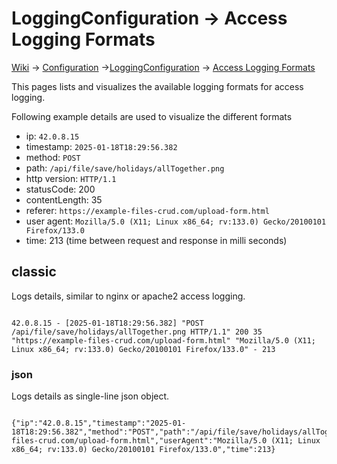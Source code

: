 # LoggingConfiguration &rarr; Access Logging Formats

[Wiki](../wiki) &rarr; [Configuration](../wiki/Configuration) &rarr;[LoggingConfiguration](../wiki/Configuration:-Logging) &rarr; [Access Logging Formats](../wiki/Configuration:-Access-Logging-Formats)

This pages lists and visualizes the available logging formats for access logging.

Following example details are used to visualize the different formats
* ip: `42.0.8.15`
* timestamp: `2025-01-18T18:29:56.382`
* method: `POST`
* path: `/api/file/save/holidays/allTogether.png`
* http version: `HTTP/1.1`
* statusCode: 200
* contentLength: 35
* referer: `https://example-files-crud.com/upload-form.html`
* user agent: `Mozilla/5.0 (X11; Linux x86_64; rv:133.0) Gecko/20100101 Firefox/133.0`
* time: 213 (time between request and response in milli seconds)

## classic
Logs details, similar to nginx or apache2 access logging.

```

42.0.8.15 - [2025-01-18T18:29:56.382] "POST /api/file/save/holidays/allTogether.png HTTP/1.1" 200 35 "https://example-files-crud.com/upload-form.html" "Mozilla/5.0 (X11; Linux x86_64; rv:133.0) Gecko/20100101 Firefox/133.0" - 213
```

### json
Logs details as single-line json object.

```

{"ip":"42.0.8.15","timestamp":"2025-01-18T18:29:56.382","method":"POST","path":"/api/file/save/holidays/allTogether.png","httpVersion":"HTTP/1.1","statusCode":200,"contentLength":35,"referer":"https://example-files-crud.com/upload-form.html","userAgent":"Mozilla/5.0 (X11; Linux x86_64; rv:133.0) Gecko/20100101 Firefox/133.0","time":213}
```
